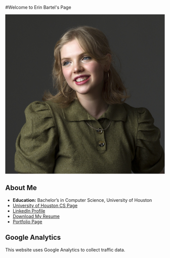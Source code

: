#Welcome to Erin Bartel's Page

![Your Picture](https://github.com/asstrid123/homePage/raw/666a337cc7985463d305dcd3a4353606e4b91e11/2021-04-12%20Erin%20Bartels%20web%20X4122376.jpg) 

## About Me
- **Education:** Bachelor’s in Computer Science, University of Houston
- [University of Houston CS Page](https://www.cs.uh.edu)
- [LinkedIn Profile](https://www.linkedin.com/in/erin-bartels-167079205/)
- [Download My Resume](https://github.com/asstrid123/homePage/raw/666a337cc7985463d305dcd3a4353606e4b91e11/%2B123-456-7890.pdf)
- [Portfolio Page](portfolio.html)
## Google Analytics
This website uses Google Analytics to collect traffic data.
<!-- Google tag (gtag.js) -->

